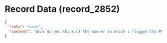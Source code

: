 # Record Data (record_2852)

```json
{
  "role": "user",
  "content": "What do you think of the mamner in which i flagged the PM reliance on the IC. Not ideal?"
}
```
